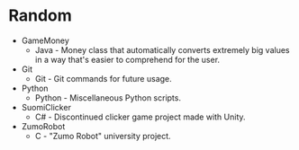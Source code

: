 # Random

* GameMoney
  * Java - Money class that automatically converts extremely big values in a way that's easier to comprehend for the user.
* Git
  * Git - Git commands for future usage.
* Python
  * Python - Miscellaneous Python scripts.
* SuomiClicker
  * C# - Discontinued clicker game project made with Unity.
* ZumoRobot
  * C - "Zumo Robot" university project.
